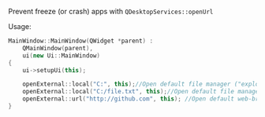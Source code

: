 Prevent freeze (or crash) apps with `QDesktopServices::openUrl`

Usage:
```cpp
MainWindow::MainWindow(QWidget *parent) :
    QMainWindow(parent),
    ui(new Ui::MainWindow)
{
	ui->setupUi(this);

	openExternal::local("C:", this);//Open default file manager ("explorer" in Windows and "Finder" in MacOSX)
	openExternal::local("C:/file.txt", this);//Open default file manager (if explorer.exe select/highlight file - like this `explorer /select,C:\file.txt`)
	openExternal::url("http://github.com", this); //Open default web-browser
}
```
